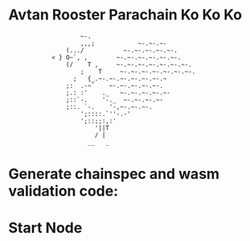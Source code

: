 # Avtan Rooster Parachain Ko Ko Ko 

                        ~-.
                        ,,,;            ~-.~-.~-
                    (.../           ~-.~-.~-.~-.~-.
                < } O~`, ,        ~-.~-.~-.~-.~-.~-.
                    (/    T ,     ~-.~-.~-.~-.~-.~-.~-.
                        ;    T     ~-.~-.~-.~-.~-.~-.~-.
                      ;   {_.~-.~-.~-.~-.~-.~-.~
                    ;:  .-~`    ~-.~-.~-.~-.~-.
                    ;.: :'    ._   ~-.~-.~-.~-.~-
                    ;::`-.    '-._  ~-.~-.~-.~-
                    ;::. `-.    '-,~-.~-.~-.
                        ';::::.`''-.-'
                        ';::;;:,:'
                            '||T
                            / |
                          __   _

# Generate chainspec and wasm validation code:

<!-- ./target/release/avtan-node build-spec --disable-default-bootnode > rococo-local-parachain-plain.json
./target/release/avtan-node build-spec --chain rococo-local-parachain-plain.json --raw --disable-default-bootnode > rococo-local-parachain-2666-raw.json

./target/release/avtan-node  export-genesis-wasm --chain rococo-local-parachain-2666-raw.json > para-2666-wasm
./target/release/avtan-node  export-genesis-state --chain rococo-local-parachain-2666-raw.json > para-2666-genesis -->

# Start Node

<!-- rm -rf /tmp/parachain/avtan-parachain-alice

./target/release/avtan-node \
--alice \
--collator \
--force-authoring \
--chain rococo-local-parachain-2666-raw.json \
--base-path /tmp/parachain/avtan-parachain-alice \
--port 50534 \
--ws-port 18866 \
--pruning=archive --enable-offchain-indexing true \
-- \
--execution wasm \
--chain ../polkadot/rococo_local_raw.json \
--port 30355 \
--ws-port 19979 -->